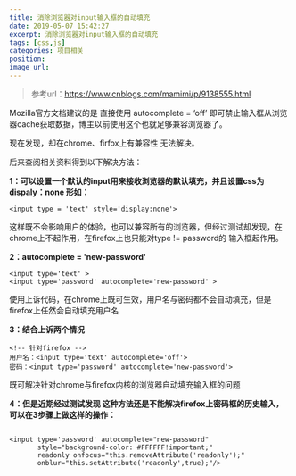 ```yaml
---
title: 消除浏览器对input输入框的自动填充
date: 2019-05-07 15:42:27
excerpt: 消除浏览器对input输入框的自动填充
tags: [css,js]
categories: 项目相关
position:
image_url:
---
```

> 参考url：https://www.cnblogs.com/mamimi/p/9138555.html
> 
Mozilla官方文档建议的是 直接使用 autocomplete = ‘off’ 即可禁止输入框从浏览器cache获取数据，博主以前使用这个也就足够兼容浏览器了。

现在发现，却在chrome、firfox上有兼容性 无法解决。

后来查阅相关资料得到以下解决方法：

**1：可以设置一个默认的input用来接收浏览器的默认填充，并且设置css为dispaly：none
形如：**

```
<input type = 'text' style='display:none'>
```

这样既不会影响用户的体验，也可以兼容所有的浏览器，但经过测试却发现，在chrome上不起作用，在firefox上也只能对type != password的 输入框起作用。

**2：autocomplete = 'new-password'**
```
<input type='text' >
<input type='password' autocomplete='new-password' >
```

使用上诉代码，在chrome上既可生效，用户名与密码都不会自动填充，但是firefox上任然会自动填充用户名

**3：结合上诉两个情况
<input type='text' style='display:none'>**
```
<!-- 针对firefox -->
用户名：<input type='text' autocomplete='off'> 
密码：<input type='password' autocomplete='new-password'>
```
既可解决针对chrome与firefox内核的浏览器自动填充输入框的问题

**4：但是近期经过测试发现 这种方法还是不能解决firefox上密码框的历史输入，可以在3步骤上做这样的操作：**

```

<input type='password' autocomplete="new-password"
       style="background-color: #FFFFFF!important;"
       readonly onfocus="this.removeAttribute('readonly');"
       onblur="this.setAttribute('readonly',true);"/>
```


